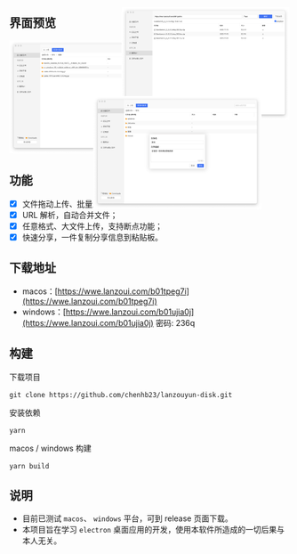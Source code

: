 ## 界面预览

<div style='display: flex; position: relative'>
  <div style='width: 60%'>
    <img src='./docs/media/1.png' />
  </div>
  <div style='position: absolute; width: 60%; right: 0; top: -60px'>
    <img src='./docs/media/2.png' />
  </div>
  <div style='position: absolute; width: 60%; left: 60%; top: 100px; transform: translateX(-50%)'>
    <img src='./docs/media/3.png' />
  </div>
</div>

## 功能

* [x] 文件拖动上传、批量上传 / 下载；
* [x] URL 解析，自动合并文件；
* [x] 任意格式、大文件上传，支持断点功能；
* [x] 快速分享，一件复制分享信息到粘贴板。

## 下载地址

- macos：[https://wwe.lanzoui.com/b01tpeg7i](https://wwe.lanzoui.com/b01tpeg7i)
- windows：[https://wwe.lanzoui.com/b01ujia0j](https://wwe.lanzoui.com/b01ujia0j) 密码: 236q

## 构建

下载项目

```
git clone https://github.com/chenhb23/lanzouyun-disk.git
```

安装依赖

```
yarn
```

macos / windows 构建

```
yarn build
```

## 说明

- 目前已测试 `macos`、 `windows` 平台，可到 release 页面下载。
- 本项目旨在学习 `electron` 桌面应用的开发，使用本软件所造成的一切后果与本人无关。

